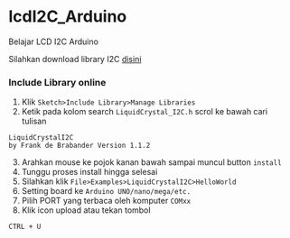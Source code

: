 # lcdI2C_Arduino
Belajar LCD I2C Arduino

Silahkan download library I2C [disini]

### Include Library online
1. Klik ```Sketch>Include Library>Manage Libraries```
2. Ketik pada  kolom search ```LiquidCrystal_I2C.h``` scrol ke bawah cari tulisan
```
LiquidCrystalI2C
by Frank de Brabander Version 1.1.2
```
3. Arahkan mouse ke pojok kanan bawah sampai muncul button ```install```
4. Tunggu proses install hingga selesai
5. Silahkan klik ```File>Examples>LiquidCrystalI2C>HelloWorld```
6. Setting board ke ```Arduino UNO/nano/mega/etc.```
7. Pilih PORT yang terbaca oleh komputer ```COMxx```
8. Klik icon upload atau tekan tombol
```
CTRL + U
```

[disini]: https://github.com/fdebrabander/Arduino-LiquidCrystal-I2C-library
